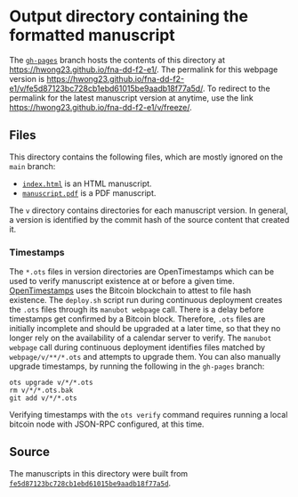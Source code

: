 # Output directory containing the formatted manuscript

The [`gh-pages`](https://github.com/hwong23/fna-dd-f2-e1/tree/gh-pages) branch hosts the contents of this directory at <https://hwong23.github.io/fna-dd-f2-e1/>.
The permalink for this webpage version is <https://hwong23.github.io/fna-dd-f2-e1/v/fe5d87123bc728cb1ebd61015be9aadb18f77a5d/>.
To redirect to the permalink for the latest manuscript version at anytime, use the link <https://hwong23.github.io/fna-dd-f2-e1/v/freeze/>.

## Files

This directory contains the following files, which are mostly ignored on the `main` branch:

+ [`index.html`](index.html) is an HTML manuscript.
+ [`manuscript.pdf`](manuscript.pdf) is a PDF manuscript.

The `v` directory contains directories for each manuscript version.
In general, a version is identified by the commit hash of the source content that created it.

### Timestamps

The `*.ots` files in version directories are OpenTimestamps which can be used to verify manuscript existence at or before a given time.
[OpenTimestamps](https://opentimestamps.org/) uses the Bitcoin blockchain to attest to file hash existence.
The `deploy.sh` script run during continuous deployment creates the `.ots` files through its `manubot webpage` call.
There is a delay before timestamps get confirmed by a Bitcoin block.
Therefore, `.ots` files are initially incomplete and should be upgraded at a later time, so that they no longer rely on the availability of a calendar server to verify.
The `manubot webpage` call during continuous deployment identifies files matched by `webpage/v/**/*.ots` and attempts to upgrade them.
You can also manually upgrade timestamps, by running the following in the `gh-pages` branch:

```shell
ots upgrade v/*/*.ots
rm v/*/*.ots.bak
git add v/*/*.ots
```

Verifying timestamps with the `ots verify` command requires running a local bitcoin node with JSON-RPC configured, at this time.

## Source

The manuscripts in this directory were built from
[`fe5d87123bc728cb1ebd61015be9aadb18f77a5d`](https://github.com/hwong23/fna-dd-f2-e1/commit/fe5d87123bc728cb1ebd61015be9aadb18f77a5d).
